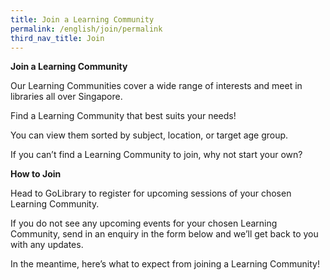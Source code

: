 ```yaml
---
title: Join a Learning Community
permalink: /english/join/permalink
third_nav_title: Join
---
```

**Join a Learning Community**

Our Learning Communities cover a wide range of interests and meet in libraries all over Singapore. 

Find a Learning Community that best suits your needs! 

You can view them sorted by subject, location, or target age group.  

If you can’t find a Learning Community to join, why not start your own?



**How to Join**

Head to GoLibrary to register for upcoming sessions of your chosen Learning Community. 

If you do not see any upcoming events for your chosen Learning Community, send in an enquiry in the form below and we’ll get back to you with any updates.

In the meantime, here’s what to expect from joining a Learning Community!
